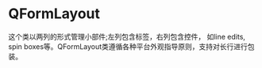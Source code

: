 # QFormLayout

这个类以两列的形式管理小部件;左列包含标签，右列包含控件，
如line edits, spin boxes等。QFormLayout类遵循各种平台外观指导原则，支持对长行进行包装。
